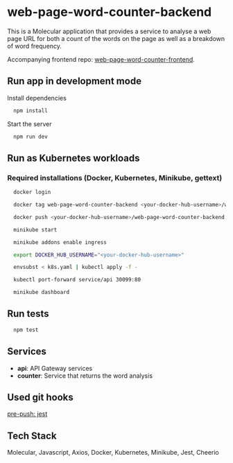 # web-page-word-counter-backend

This is a Molecular application that provides a service to analyse a web page URL for both a count of the words on the page as well as a breakdown of word frequency.

Accompanying frontend repo: [web-page-word-counter-frontend](https://github.com/W-E-Robinson/web-page-word-counter-frontend).

## Run app in development mode

Install dependencies

```bash
  npm install
```

Start the server

```bash
  npm run dev
```

## Run as Kubernetes workloads

### Required installations (Docker, Kubernetes, Minikube, gettext)

```bash
  docker login
```
```bash
  docker tag web-page-word-counter-backend <your-docker-hub-username>/web-page-word-counter-backend .
```
```bash
  docker push <your-docker-hub-username>/web-page-word-counter-backend
```
```bash
  minikube start
```
```bash
  minikube addons enable ingress
```
```bash
  export DOCKER_HUB_USERNAME="<your-docker-hub-username>"
```
```bash
  envsubst < k8s.yaml | kubectl apply -f -
```
```bash
  kubectl port-forward service/api 30099:80
```
```bash
  minikube dashboard
```

## Run tests

```bash
  npm test
```

## Services
- **api**: API Gateway services
- **counter**: Service that returns the word analysis

## Used git hooks

[pre-push: jest](https://github.com/W-E-Robinson/git-hooks/blob/main/pre-push/jest.sh)

## Tech Stack

Molecular, Javascript, Axios, Docker, Kubernetes, Minikube, Jest, Cheerio

